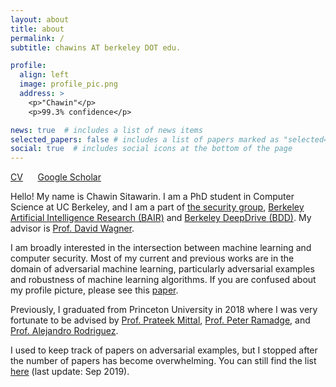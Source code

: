 ```yaml
---
layout: about
title: about
permalink: /
subtitle: chawins AT berkeley DOT edu.

profile:
  align: left
  image: profile_pic.png
  address: >
    <p>"Chawin"</p>
    <p>99.3% confidence</p>

news: true  # includes a list of news items
selected_papers: false # includes a list of papers marked as "selected={true}"
social: true  # includes social icons at the bottom of the page
---
```


[CV](/assets/pdf/Chawin_Sitawarin_CV.pdf) &nbsp;&nbsp;&nbsp;&nbsp; [Google Scholar](https://scholar.google.com/citations?hl=en&authuser=1&user=AxUAEQ4AAAAJ)

Hello! My name is Chawin Sitawarin. I am a PhD student in Computer Science at UC Berkeley, and I am a part of [the security group](https://security.cs.berkeley.edu/), [Berkeley Artificial Intelligence Research (BAIR)](https://bair.berkeley.edu/) and [Berkeley DeepDrive (BDD)](https://bdd-data.berkeley.edu/). My advisor is [Prof. David Wagner](https://people.eecs.berkeley.edu/~daw/).

I am broadly interested in the intersection between machine learning and computer security. Most of my current and previous works are in the domain of adversarial machine learning, particularly adversarial examples and robustness of machine learning algorithms. If you are confused about my profile picture, please see this [paper](https://arxiv.org/pdf/1412.6572.pdf).

Previously, I graduated from Princeton University in 2018 where I was very fortunate to be advised by [Prof. Prateek Mittal](https://www.princeton.edu/~pmittal/), [Prof. Peter Ramadge](http://faculty.ee.princeton.edu/ramadge/doku.html), and [Prof. Alejandro Rodriguez](http://faculty.ee.princeton.edu/arodriguez/).

I used to keep track of papers on adversarial examples, but I stopped after the number of papers has become overwhelming. You can still find the list [here](https://github.com/chawins/Adversarial-Examples-Reading-List) (last update: Sep 2019).
